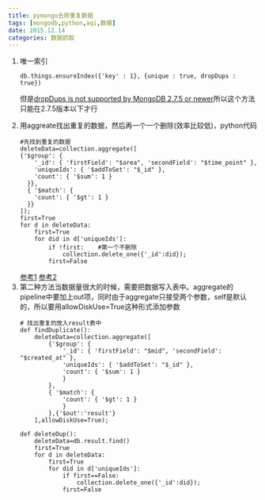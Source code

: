 ```yaml
---
title: pymongo去除重复数据
tags: [mongodb,python,aqi,数据]
date: 2015.12.14
categories: 数据抓取
---
```

1. 唯一索引
    ```
    db.things.ensureIndex({'key' : 1}, {unique : true, dropDups : true})
    ```
    但是[dropDups is not supported by MongoDB 2.7.5 or newer](http://api.mongodb.org/python/current/api/pymongo/collection.html#pymongo.collection.Collection.create_index)所以这个方法只能在2.7.5版本以下才行
<!--more-->
2. 用aggreate找出重复的数据，然后再一个一个删除(效率比较低)，python代码
    ```
    #先找到重复的数据
    deleteData=collection.aggregate([
    {'$group': { 
        '_id': { 'firstField': "$area", 'secondField': "$time_point" }, 
        'uniqueIds': { '$addToSet': "$_id" },
        'count': { '$sum': 1 } 
      }}, 
      { '$match': { 
        'count': { '$gt': 1 } 
      }}
    ]);
    first=True
    for d in deleteData:
        first=True
        for did in d['uniqueIds']:
            if !first:    #第一个不删除
                collection.delete_one({'_id':did});
            first=False
    ```
    [参考1](http://stackoverflow.com/questions/13190370/how-to-remove-duplicates-based-on-a-key-in-mongodb)
    [参考2](http://stackoverflow.com/questions/8405331/how-to-remove-duplicate-record-in-mongodb-by-mapreduce)
3. 第二种方法当数据量很大的时候，需要把数据写入表中。aggregate的pipeline中要加上out项，同时由于aggregate只接受两个参数，self是默认的，所以要用allowDiskUse=True这种形式添加参数
    ```
    # 找出重复的放入result表中
    def findDuplicate():
        deleteData=collection.aggregate([
            {'$group': {
                '_id': { 'firstField': "$mid", 'secondField': "$created_at" },
                'uniqueIds': { '$addToSet': "$_id" },
                'count': { '$sum': 1 }
                }
            },
            { '$match': {
                'count': { '$gt': 1 }
                }
            },{'$out':'result'}
        ],allowDiskUse=True); 

    def deleteDup():
        deleteData=db.result.find()
        first=True
        for d in deleteData:
            first=True
            for did in d['uniqueIds']:
                if first==False:
                    collection.delete_one({'_id':did});
                first=False
    ```